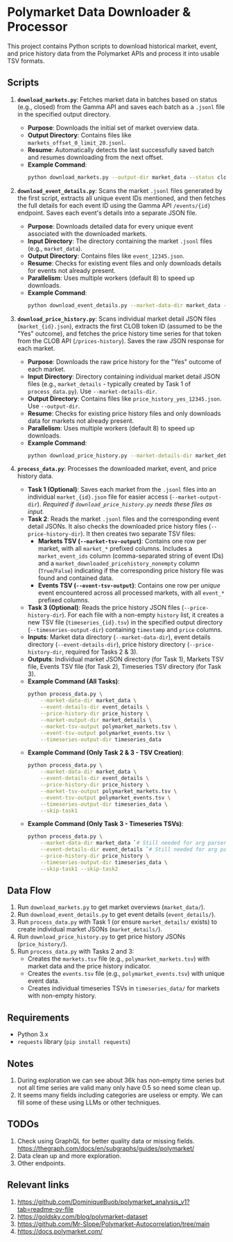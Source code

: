 # Polymarket Data Downloader & Processor

This project contains Python scripts to download historical market, event, and price history data from the Polymarket APIs and process it into usable TSV formats.

## Scripts

1.  **`download_markets.py`**: Fetches market data in batches based on status (e.g., closed) from the Gamma API and saves each batch as a `.jsonl` file in the specified output directory.

    *   **Purpose**: Downloads the initial set of market overview data.
    *   **Output Directory**: Contains files like `markets_offset_0_limit_20.jsonl`.
    *   **Resume**: Automatically detects the last successfully saved batch and resumes downloading from the next offset.
    *   **Example Command**:
        ```bash
        python download_markets.py --output-dir market_data --status closed
        ```

2.  **`download_event_details.py`**: Scans the market `.jsonl` files generated by the first script, extracts all unique event IDs mentioned, and then fetches the full details for each event ID using the Gamma API `/events/{id}` endpoint. Saves each event's details into a separate JSON file.

    *   **Purpose**: Downloads detailed data for every unique event associated with the downloaded markets.
    *   **Input Directory**: The directory containing the market `.jsonl` files (e.g., `market_data`).
    *   **Output Directory**: Contains files like `event_12345.json`.
    *   **Resume**: Checks for existing event files and only downloads details for events not already present.
    *   **Parallelism**: Uses multiple workers (default 8) to speed up downloads.
    *   **Example Command**:
        ```bash
        python download_event_details.py --market-data-dir market_data --output-dir event_details --workers 10
        ```

3.  **`download_price_history.py`**: Scans individual market detail JSON files (`market_{id}.json`), extracts the first CLOB token ID (assumed to be the "Yes" outcome), and fetches the price history time series for that token from the CLOB API (`/prices-history`). Saves the raw JSON response for each market.

    *   **Purpose**: Downloads the raw price history for the "Yes" outcome of each market.
    *   **Input Directory**: Directory containing individual market detail JSON files (e.g., `market_details` - typically created by Task 1 of `process_data.py`). Use `--market-details-dir`.
    *   **Output Directory**: Contains files like `price_history_yes_12345.json`. Use `--output-dir`.
    *   **Resume**: Checks for existing price history files and only downloads data for markets not already present.
    *   **Parallelism**: Uses multiple workers (default 8) to speed up downloads.
    *   **Example Command**:
        ```bash
        python download_price_history.py --market-details-dir market_details --output-dir price_history --workers 10
        ```

4.  **`process_data.py`**: Processes the downloaded market, event, and price history data.

    *   **Task 1 (Optional)**: Saves each market from the `.jsonl` files into an individual `market_{id}.json` file for easier access (`--market-output-dir`). *Required if `download_price_history.py` needs these files as input.* 
    *   **Task 2**: Reads the market `.jsonl` files and the corresponding event detail JSONs. It also checks the downloaded price history files (`--price-history-dir`). It then creates two separate TSV files:
        *   **Markets TSV (`--market-tsv-output`)**: Contains one row per market, with all `market_*` prefixed columns. Includes a `market_event_ids` column (comma-separated string of event IDs) and a `market_downloaded_pricehistory_nonempty` column (`True`/`False`) indicating if the corresponding price history file was found and contained data.
        *   **Events TSV (`--event-tsv-output`)**: Contains one row per *unique* event encountered across all processed markets, with all `event_*` prefixed columns.
    *   **Task 3 (Optional)**: Reads the price history JSON files (`--price-history-dir`). For each file with a non-empty `history` list, it creates a new TSV file (`timeseries_{id}.tsv`) in the specified output directory (`--timeseries-output-dir`) containing `timestamp` and `price` columns.
    *   **Inputs**: Market data directory (`--market-data-dir`), event details directory (`--event-details-dir`), price history directory (`--price-history-dir`, required for Tasks 2 & 3).
    *   **Outputs**: Individual market JSON directory (for Task 1), Markets TSV file, Events TSV file (for Task 2), Timeseries TSV directory (for Task 3).
    *   **Example Command (All Tasks)**:
        ```bash
        python process_data.py \
            --market-data-dir market_data \
            --event-details-dir event_details \
            --price-history-dir price_history \
            --market-output-dir market_details \
            --market-tsv-output polymarket_markets.tsv \
            --event-tsv-output polymarket_events.tsv \
            --timeseries-output-dir timeseries_data
        ```
    *   **Example Command (Only Task 2 & 3 - TSV Creation)**:
        ```bash
        python process_data.py \
            --market-data-dir market_data \
            --event-details-dir event_details \
            --price-history-dir price_history \
            --market-tsv-output polymarket_markets.tsv \
            --event-tsv-output polymarket_events.tsv \
            --timeseries-output-dir timeseries_data \
            --skip-task1
        ```
    *   **Example Command (Only Task 3 - Timeseries TSVs)**:
        ```bash
        python process_data.py \
            --market-data-dir market_data `# Still needed for arg parser even if task skipped` \
            --event-details-dir event_details `# Still needed for arg parser even if task skipped` \
            --price-history-dir price_history \
            --timeseries-output-dir timeseries_data \
            --skip-task1 --skip-task2
        ```

## Data Flow

1.  Run `download_markets.py` to get market overviews (`market_data/`).
2.  Run `download_event_details.py` to get event details (`event_details/`).
3.  Run `process_data.py` with Task 1 (or ensure `market_details/` exists) to create individual market JSONs (`market_details/`).
4.  Run `download_price_history.py` to get price history JSONs (`price_history/`).
5.  Run `process_data.py` with Tasks 2 and 3:
    *   Creates the `markets.tsv` file (e.g., `polymarket_markets.tsv`) with market data and the price history indicator.
    *   Creates the `events.tsv` file (e.g., `polymarket_events.tsv`) with unique event data.
    *   Creates individual timeseries TSVs in `timeseries_data/` for markets with non-empty history.

## Requirements

*   Python 3.x
*   `requests` library (`pip install requests`)


## Notes

1. During exploration we can see about 36k has non-empty time series but not all time series are valid many only have 0.5 so need some clean up.
2. It seems many fields including categories are useless or empty. We can fill some of these using LLMs or other techniques.

## TODOs

1. Check using GraphQL for better quality data or missing fields. https://thegraph.com/docs/en/subgraphs/guides/polymarket/
2. Data clean up and more exploration.
3. Other endpoints.


##   Relevant links
1. https://github.com/DominiqueBuob/polymarket_analysis_v1?tab=readme-ov-file
2. https://goldsky.com/blog/polymarket-dataset
3. https://github.com/Mr-Slope/Polymarket-Autocorrelation/tree/main
4. https://docs.polymarket.com/
